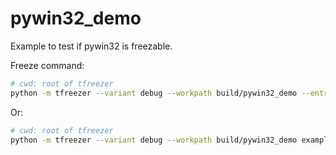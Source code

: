 # pywin32_demo

Example to test if pywin32 is freezable.

Freeze command:

```bash
# cwd: root of tfreezer
python -m tfreezer --variant debug --workpath build/pywin32_demo --entry-module examples/pywin32_demo/pywin32_demo.py
```

Or:

```bash
# cwd: root of tfreezer
python -m tfreezer --variant debug --workpath build/pywin32_demo examples/pywin32_demo/freeze_config.py
```
